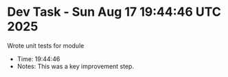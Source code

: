 # Dev Task - Sun Aug 17 19:44:46 UTC 2025
Wrote unit tests for module
- Time: 19:44:46
- Notes: This was a key improvement step.

